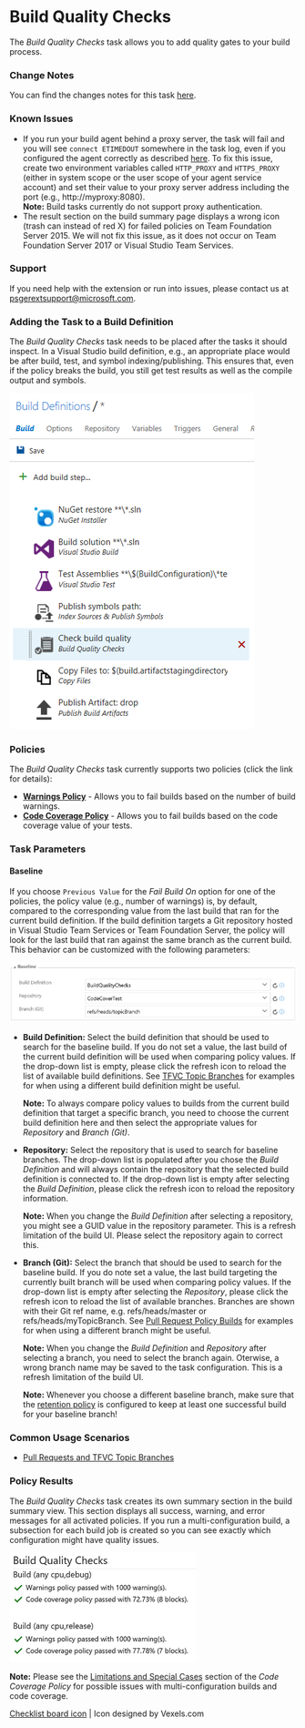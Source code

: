 # Build Quality Checks
The *Build Quality Checks* task allows you to add quality gates to your build process.

### Change Notes
You can find the changes notes for this task [here](https://github.com/almtcger/VstsExtensions/blob/master/BuildQualityChecks/en-US/changeNotes.md).

### Known Issues
- If you run your build agent behind a proxy server, the task will fail and you will see `connect ETIMEDOUT` somewhere in the
  task log, even if you configured the agent correctly as described [here](https://github.com/Microsoft/vsts-agent/blob/master/docs/start/proxyconfig.md).
  To fix this issue, create two environment variables called `HTTP_PROXY` and `HTTPS_PROXY` (either in system scope or the user scope of
  your agent service account) and set their value to your proxy server address including the port (e.g., http://myproxy:8080).  
  **Note:** Build tasks currently do not support proxy authentication.
- The result section on the build summary page displays a wrong icon (trash can instead of red X) for failed policies on Team Foundation
  Server 2015. We will not fix this issue, as it does not occur on Team Foundation Server 2017 or Visual Studio Team Services.

### Support
If you need help with the extension or run into issues, please contact us at <a href='&#109;&#97;&#105;&#108;&#116;&#111;&#58;&#112;&#115;&#103;&#101;&#114;&#101;&#120;&#116;&#115;&#117;&#112;&#112;&#111;&#114;&#116;&#64;&#109;&#105;&#99;&#114;&#111;&#115;&#111;&#102;&#116;&#46;&#99;&#111;&#109;'>&#112;&#115;&#103;&#101;&#114;&#101;&#120;&#116;&#115;&#117;&#112;&#112;&#111;&#114;&#116;&#64;&#109;&#105;&#99;&#114;&#111;&#115;&#111;&#102;&#116;&#46;&#99;&#111;&#109;</a>.

### Adding the Task to a Build Definition
The *Build Quality Checks* task needs to be placed after the tasks it should inspect. In a Visual Studio build definition, e.g., an
appropriate place would be after build, test, and symbol indexing/publishing. This ensures that, even if the policy breaks the
build, you still get test results as well as the compile output and symbols.

![Task Placement](../assets/AddTask.png "Proper placement of the Build Quality Checks task")

### Policies
The *Build Quality Checks* task currently supports two policies (click the link for details):

- **[Warnings Policy](https://github.com/almtcger/VstsExtensions/blob/master/BuildQualityChecks/en-US/WarningsPolicy.md)** - Allows
  you to fail builds based on the number of build warnings.
- **[Code Coverage Policy](https://github.com/almtcger/VstsExtensions/blob/master/BuildQualityChecks/en-US/CodeCoveragePolicy.md)** -
  Allows you to fail builds based on the code coverage value of your tests.

### Task Parameters

#### Baseline
If you choose `Previous Value` for the *Fail Build On* option for one of the policies, the policy value (e.g., number of warnings)
is, by default, compared to the corresponding value from the last build that ran for the current build definition. If the build
definition targets a Git repository hosted in Visual Studio Team Services or Team Foundation Server, the policy will look for the
last build that ran against the same branch as the current build. This behavior can be customized with the following parameters:

![Baseline Parameters](../assets/Baseline.png "Choosing baseline build definition and branch")

- **Build Definition:** Select the build definition that should be used to search for the baseline build. If you do not set a value,
  the last build of the current build definition will be used when comparing policy values. If the drop-down list is empty, please
  click the refresh icon to reload the list of available build definitions. See
  [TFVC Topic Branches](https://github.com/almtcger/VstsExtensions/blob/master/BuildQualityChecks/en-US/PullRequests.md#tfvc-topic-branches)
  for examples for when using a different build definition might be useful.

  **Note:** To always compare policy values to builds from the current build definition that target a specific branch, you need to
  choose the current build definition here and then select the appropriate values for *Repository* and *Branch (Git)*.

- **Repository:** Select the repository that is used to search for baseline branches. The drop-down list is populated after you chose
  the *Build Definition* and will always contain the repository that the selected build definition is connected to. If the drop-down
  list is empty after selecting the *Build Definition*, please click the refresh icon to reload the repository information.

  **Note:** When you change the *Build Definition* after selecting a repository, you might see a GUID value in the repository parameter.
  This is a refresh limitation of the build UI. Please select the repository again to correct this.

- **Branch (Git):** Select the branch that should be used to search for the baseline build. If you do note set a value, the last build
  targeting the currently built branch will be used when comparing policy values. If the drop-down list is empty after selecting the
  *Repository*, please click the refresh icon to reload the list of available branches. Branches are shown with their Git ref name, e.g.
  refs/heads/master or refs/heads/myTopicBranch. See
  [Pull Request Policy Builds](https://github.com/almtcger/VstsExtensions/blob/master/BuildQualityChecks/en-US/PullRequests.md#pull-request-policy-builds)
  for examples for when using a different branch might be useful.

  **Note:** When you change the *Build Definition* and *Repository* after selecting a branch, you need to select the branch again.
  Oterwise, a wrong branch name may be saved to the task configuration. This is a refresh limitation of the build UI.

  **Note:** Whenever you choose a different baseline branch, make sure that the [retention policy](https://www.visualstudio.com/en-us/docs/build/concepts/policies/retention)
  is configured to keep at least one successful build for your baseline branch! 

### Common Usage Scenarios

- [Pull Requests and TFVC Topic Branches](https://github.com/almtcger/VstsExtensions/blob/master/BuildQualityChecks/en-US/PullRequests.md)

### Policy Results
The *Build Quality Checks* task creates its own summary section in the build summary view. This section displays all success,
warning, and error messages for all activated policies. If you run a multi-configuration build, a subsection for each build
job is created so you can see exactly which configuration might have quality issues.

![Policy Result](../assets/PolicyResult.png "Build Quality Checks Summary Section")

**Note:** Please see the [Limitations and Special Cases](https://github.com/almtcger/VstsExtensions/blob/master/BuildQualityChecks/en-US/CodeCoveragePolicy.md)
section of the *Code Coverage Policy* for possible issues with multi-configuration builds and code coverage.

[Checklist board icon](https://www.vexels.com/vectors/png-svg/129767/checklist-board-icon) | Icon designed by Vexels.com
